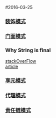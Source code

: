 #2016-03-25

### [装饰模式](http://www.cnblogs.com/java-my-life/archive/2012/04/20/2455726.html)

### [门面模式](http://www.cnblogs.com/java-my-life/archive/2012/05/02/2478101.html)

### Why String is final
[stackOverFlow](http://stackoverflow.com/questions/2068804/why-is-string-class-declared-final-in-java)  
[article](http://mindprod.com/jgloss/immutable.html)

### [享元模式](http://www.cnblogs.com/java-my-life/archive/2012/04/26/2468499.html)

### [代理模式](http://design-patterns.readthedocs.org/zh_CN/latest/structural_patterns/proxy.html)

### [责任链模式](http://www.cnblogs.com/java-my-life/archive/2012/05/28/2516865.html)

### []()

### []()

### []()

### []()

### []()
